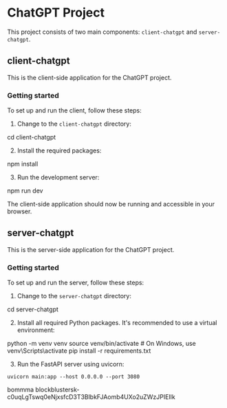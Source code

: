 # ChatGPT Project

This project consists of two main components: `client-chatgpt` and `server-chatgpt`.

## client-chatgpt

This is the client-side application for the ChatGPT project.

### Getting started

To set up and run the client, follow these steps:

1. Change to the `client-chatgpt` directory:

cd client-chatgpt


2. Install the required packages:

npm install


3. Run the development server:

npm run dev


The client-side application should now be running and accessible in your browser.

## server-chatgpt

This is the server-side application for the ChatGPT project.

### Getting started

To set up and run the server, follow these steps:

1. Change to the `server-chatgpt` directory:

cd server-chatgpt


2. Install all required Python packages. It's recommended to use a virtual environment:

python -m venv venv
source venv/bin/activate # On Windows, use venv\Scripts\activate
pip install -r requirements.txt

3. Run the FastAPI server using uvicorn:

`uvicorn main:app --host 0.0.0.0 --port 3080
`

bommma blockblustersk-c0uqLgTswq0eNjxsfcD3T3BlbkFJAomb4UXo2uZWzJPIEIlk


